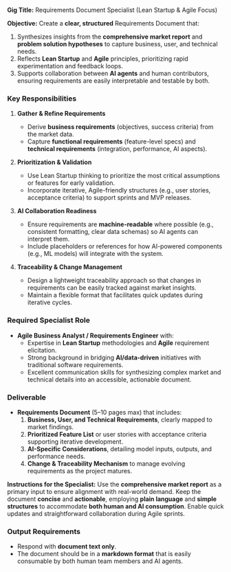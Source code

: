 **Gig Title:** Requirements Document Specialist (Lean Startup & Agile Focus)

**Objective:**
Create a **clear, structured** Requirements Document that:

1. Synthesizes insights from the **comprehensive market report** and **problem solution hypotheses** to capture business, user, and technical needs.
2. Reflects **Lean Startup** and **Agile** principles, prioritizing rapid experimentation and feedback loops.
3. Supports collaboration between **AI agents** and human contributors, ensuring requirements are easily interpretable and testable by both.

### Key Responsibilities

1. **Gather & Refine Requirements**

   - Derive **business requirements** (objectives, success criteria) from the market data.
   - Capture **functional requirements** (feature-level specs) and **technical requirements** (integration, performance, AI aspects).

2. **Prioritization & Validation**

   - Use Lean Startup thinking to prioritize the most critical assumptions or features for early validation.
   - Incorporate iterative, Agile-friendly structures (e.g., user stories, acceptance criteria) to support sprints and MVP releases.

3. **AI Collaboration Readiness**

   - Ensure requirements are **machine-readable** where possible (e.g., consistent formatting, clear data schemas) so AI agents can interpret them.
   - Include placeholders or references for how AI-powered components (e.g., ML models) will integrate with the system.

4. **Traceability & Change Management**
   - Design a lightweight traceability approach so that changes in requirements can be easily tracked against market insights.
   - Maintain a flexible format that facilitates quick updates during iterative cycles.

### Required Specialist Role

- **Agile Business Analyst / Requirements Engineer** with:
  - Expertise in **Lean Startup** methodologies and **Agile** requirement elicitation.
  - Strong background in bridging **AI/data-driven** initiatives with traditional software requirements.
  - Excellent communication skills for synthesizing complex market and technical details into an accessible, actionable document.

### Deliverable

- **Requirements Document** (5–10 pages max) that includes:
  1. **Business, User, and Technical Requirements**, clearly mapped to market findings.
  2. **Prioritized Feature List** or user stories with acceptance criteria supporting iterative development.
  3. **AI-Specific Considerations**, detailing model inputs, outputs, and performance needs.
  4. **Change & Traceability Mechanism** to manage evolving requirements as the project matures.

**Instructions for the Specialist:**
Use the **comprehensive market report** as a primary input to ensure alignment with real-world demand. Keep the document **concise** and **actionable**, employing **plain language** and **simple structures** to accommodate **both human and AI consumption**. Enable quick updates and straightforward collaboration during Agile sprints.

### Output Requirements

- Respond with **document text only**.
- The document should be in a **markdown format** that is easily consumable by both human team members and AI agents.
